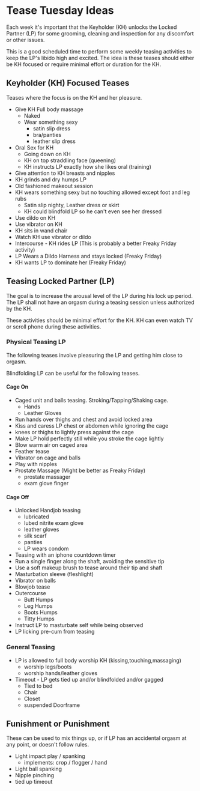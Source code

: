 # Tease Tuesday Ideas

Each week it's important that the Keyholder (KH) unlocks the Locked Partner (LP) for some grooming, cleaning and inspection for any discomfort or other issues.

This is a good scheduled time to perform some weekly teasing activities to keep the LP's libido high and excited.
The idea is these teases should either be KH focused or require minimal effort or duration for the KH.

## Keyholder (KH) Focused Teases

Teases where the focus is on the KH and her pleasure.

* Give KH Full body massage
   * Naked
   * Wear something sexy
      * satin slip dress
      * bra/panties
      * leather slip dress
* Oral Sex for KH
   * Going down on KH
   * KH on top straddling face (queening)
   * KH instructs LP exactly how she likes oral (training)
* Give attention to KH breasts and nipples
* KH grinds and dry humps LP
* Old fashioned makeout session
* KH wears something sexy but no touching allowed except foot and leg rubs
   * Satin slip nighty, Leather dress or skirt
   * KH could blindfold LP so he can't even see her dressed
* Use dildo on KH
* Use vibrator on KH
* KH sits in wand chair
* Watch KH use vibrator or dildo
* Intercourse - KH rides LP (This is probably a better Freaky Friday activity)
* LP Wears a Dildo Harness and stays locked (Freaky Friday)
* KH wants LP to dominate her (Freaky Friday)

## Teasing Locked Partner (LP)

The goal is to increase the arousal level of the LP during his lock up period.
The LP shall not have an orgasm during a teasing session unless authorized by the KH.

These activities should be minimal effort for the KH.
KH can even watch TV or scroll phone during these activities.

### Physical Teasing LP

The following teases involve pleasuring the LP and getting him close to orgasm.

Blindfolding LP can be useful for the following teases.

#### Cage On

* Caged unit and balls teasing. Stroking/Tapping/Shaking cage.
   * Hands
   * Leather Gloves
 * Run hands over thighs and chest and avoid locked area
 * Kiss and caress LP chest or abdomen while ignoring the cage
 * knees or thighs to lightly press against the cage
 * Make LP hold perfectly still while you stroke the cage lightly
 * Blow warm air on caged area
 * Feather tease
 * Vibrator on cage and balls
 * Play with nipples
 * Prostate Massage (Might be better as Freaky Friday)
   * prostate massager
   * exam glove finger

#### Cage Off

* Unlocked Handjob teasing
   * lubricated
   * lubed nitrite exam glove
   * leather gloves
   * silk scarf
   * panties
   * LP wears condom
 * Teasing with an iphone countdown timer
 * Run a single finger along the shaft, avoiding the sensitive tip
 * Use a soft makeup brush to tease around their tip and shaft
 * Masturbation sleeve (fleshlight)
 * Vibrator on balls
 * Blowjob tease
 * Outercourse
   * Butt Humps
   * Leg Humps
   * Boots Humps
   * Titty Humps
 * Instruct LP to masturbate self while being observed
 * LP licking pre-cum from teasing

### General Teasing

* LP is allowed to full body worship KH (kissing,touching,massaging)
   * worship legs/boots
   * worship hands/leather gloves
* Timeout - LP gets tied up and/or blindfolded and/or gagged
   * Tied to bed
   * Chair
   * Closet
   * suspended Doorframe

## Funishment or Punishment

These can be used to mix things up, or if LP has an accidental orgasm at any point, or doesn't follow rules.

* Light impact play / spanking
   * implements: crop / flogger / hand
* Light ball spanking
* Nipple pinching
* tied up timeout
